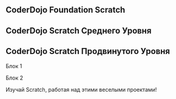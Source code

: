 ## CoderDojo Foundation Scratch

## CoderDojo Scratch Среднего Уровня

## CoderDojo Scratch Продвинутого Уровня

Блок 1

Блок 2

Изучай Scratch, работая над этими веселыми проектами!